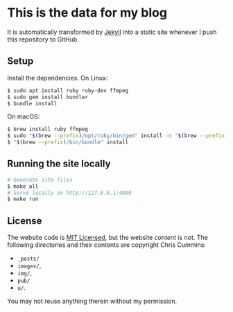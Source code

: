 # This is the data for my blog

It is automatically transformed by [Jekyll](http://github.com/mojombo/jekyll)
into a static site whenever I push this repository to GitHub.

## Setup

Install the dependencies. On Linux:

```sh
$ sudo apt install ruby ruby-dev ffmpeg
$ sudo gem install bundler
$ bundle install
```

On macOS:

```sh
$ brew install ruby ffmpeg
$ sudo "$(brew --prefix)/opt/ruby/bin/gem" install -n "$(brew --prefix)/bin" bundler:2.1.4
$ "$(brew --prefix)/bin/bundle" install
```

## Running the site locally

```sh
# Generate site files
$ make all
# Serve locally on http://127.0.0.1:4000
$ make run
```

## License

The website code is
[MIT Licensed](https://github.com/ChrisCummins/chriscummins.github.io/blob/master/LICENSE),
but the website *content* is not. The following directories and their contents
are copyright Chris Cummins:
* `_posts/`
* `images/`,
* `img/`,
* `pub/`
* `u/`.

You may not reuse anything therein without my permission.
